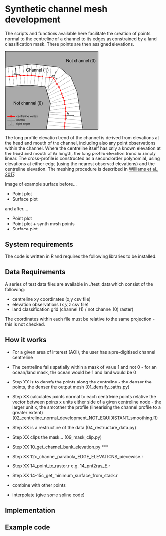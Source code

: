 # Synthetic channel mesh development

The scripts and functions available here facilitate the creation of points normal to the centreline of a channel to its edges as constrained by a land classification mask. These points are then assigned elevations. 

<img src="./figs/mesh_normal_method.png" width="300px" />

The long profile elevation trend of the channel is derived from elevations at the head and mouth of the channel, including also any point observations within the channel. Where the centreline itself has only a known elevation at the head and mouth of its length, the long profile elevation trend is simply linear. The cross-profile is constructed as a second order polynomial, using elevations at either edge (using the nearest observed elevations) and the centreline elevation. The meshing procedure is described in [Williams et al., 2017](http://www.the-cryosphere.net/11/363/2017/tc-11-363-2017.html).

Image of example surface before...

- Point plot
- Surface plot

and after....

- Point plot
- Point plot + synth mesh points
- Surface plot

## System requirements

The code is written in R and requires the following libraries to be installed:

## Data Requirements

A series of test data files are available in ./test_data which consist of the following:

* centreline xy coordinates (x,y csv file)
* elevation observations (x,y,z csv file)
* land classification grid (channel (1) / not channel (0) raster)

The coordinates within each file must be relative to the same projection - this is not checked.

## How it works

- For a given area of interest (AOI), the user has a pre-digitised channel centreline
- The centreline falls spatially within a mask of value 1 and not 0 - for an ocean/land mask, the ocean would be 1 and land would be 0

- Step XX is to densfy the points along the centreline - the denser the points, the denser the output mesh (01_densify_paths.py)
- Step XX calculates points normal to each centrleine points relative the vector between points x units either side of a given centreline node - the larger unit x, the smoother the profile (linearising the channel profile to a greater extent) (02_centreline_normal_development_NOT_EQUIDISTANT_smoothing.R)
- Step XX is a restructure of the data (04_restructure_data.py)
- Step XX clips the mask... (09_mask_clip.py)
- Step XX 10_get_channel_bank_elevation.py 	***
- Step XX 12c_channel_parabola_EDGE_ELEVATIONS_piecewise.r
- Step XX 14_point_to_raster.r e.g. 14_pnt2ras_E.r 
- Step XX 14-15c_get_minimum_surface_from_stack.r 

- combine with other points
- interpolate (give some spline code)

## Implementation

## Example code






